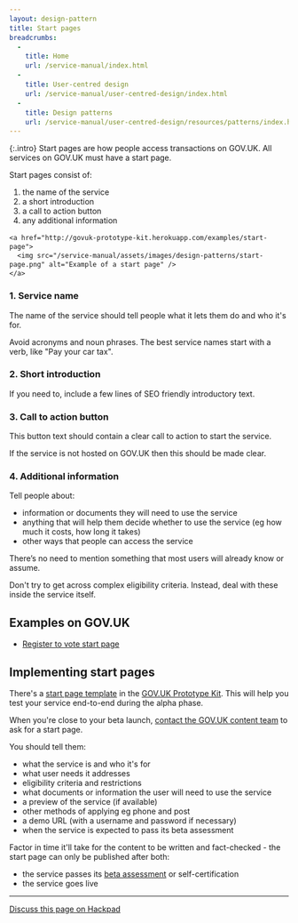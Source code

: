 ```yaml
---
layout: design-pattern
title: Start pages
breadcrumbs:
  -
    title: Home
    url: /service-manual/index.html
  -
    title: User-centred design
    url: /service-manual/user-centred-design/index.html
  -
    title: Design patterns
    url: /service-manual/user-centred-design/resources/patterns/index.html
---
```


{:.intro}
Start pages are how people access transactions on GOV.UK. All services on GOV.UK must have a start page.


Start pages consist of:

1. the name of the service
2. a short introduction
3. a call to action button
4. any additional information

<div class="example">
  <div class="inner-block">

    <a href="http://govuk-prototype-kit.herokuapp.com/examples/start-page">
      <img src="/service-manual/assets/images/design-patterns/start-page.png" alt="Example of a start page" />
    </a>

  </div>
</div>


### 1. Service name

The name of the service should tell people what it lets them do and who it's for.

Avoid acronyms and noun phrases. The best service names start with a verb, like "Pay your car tax".



### 2. Short introduction

If you need to, include a few lines of SEO friendly introductory text.



### 3. Call to action button

This button text should contain a clear call to action to start the service.

If the service is not hosted on GOV.UK then this should be made clear.


### 4. Additional information

Tell people about:

* information or documents they will need to use the service
* anything that will help them decide whether to use the service (eg how much it costs, how long it takes)
* other ways that people can access the service

There’s no need to mention something that most users will already know or assume.

Don't try to get across complex eligibility criteria. Instead, deal with these inside the service itself.


## Examples on GOV.UK


* [Register to vote start page](https://www.gov.uk/register-to-vote)


## Implementing start pages

There's a [start page template](http://govuk-prototype-kit.herokuapp.com/examples/start-page) in the [GOV.UK Prototype Kit](https://github.com/alphagov/govuk_prototype_kit). This will help you test your service end-to-end during the alpha phase.

When you're close to your beta launch, [contact the GOV.UK content team](https://support.production.alphagov.co.uk/new_feature_request/new) to ask for a start page.

You should tell them:

+ what the service is and who it's for
+ what user needs it addresses
+ eligibility criteria and restrictions
+ what documents or information the user will need to use the service
+ a preview of the service (if available)
+ other methods of applying eg phone and post
+ a demo URL (with a username and password if necessary)
+ when the service is expected to pass its beta assessment

Factor in time it'll take for the content to be written and fact-checked -
the start page can only be published after both:

+ the service passes its [beta assessment](https://www.gov.uk/service-manual/phases/beta.html) or self-certification
+ the service goes live

---

[Discuss this page on Hackpad](https://designpatterns.hackpad.com/Transaction-start-pages-8fitVQYufJX)